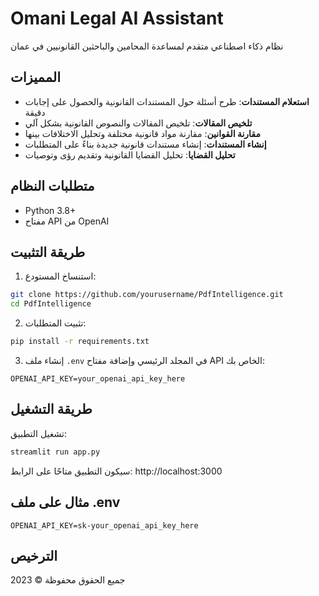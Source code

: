 # Omani Legal AI Assistant

نظام ذكاء اصطناعي متقدم لمساعدة المحامين والباحثين القانونيين في عمان

## المميزات

- **استعلام المستندات**: طرح أسئلة حول المستندات القانونية والحصول على إجابات دقيقة
- **تلخيص المقالات**: تلخيص المقالات والنصوص القانونية بشكل آلي
- **مقارنة القوانين**: مقارنة مواد قانونية مختلفة وتحليل الاختلافات بينها
- **إنشاء المستندات**: إنشاء مستندات قانونية جديدة بناءً على المتطلبات
- **تحليل القضايا**: تحليل القضايا القانونية وتقديم رؤى وتوصيات

## متطلبات النظام

- Python 3.8+
- مفتاح API من OpenAI

## طريقة التثبيت

1. استنساخ المستودع:
```bash
git clone https://github.com/yourusername/PdfIntelligence.git
cd PdfIntelligence
```

2. تثبيت المتطلبات:
```bash
pip install -r requirements.txt
```

3. إنشاء ملف `.env` في المجلد الرئيسي وإضافة مفتاح API الخاص بك:
```
OPENAI_API_KEY=your_openai_api_key_here
```

## طريقة التشغيل

تشغيل التطبيق:
```bash
streamlit run app.py
```

سيكون التطبيق متاحًا على الرابط: http://localhost:3000

## مثال على ملف .env

```
OPENAI_API_KEY=sk-your_openai_api_key_here
```

## الترخيص

جميع الحقوق محفوظة © 2023
